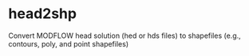 # head2shp
Convert MODFLOW head solution (hed or  hds files) to shapefiles (e.g., contours, poly, and point shapefiles)
